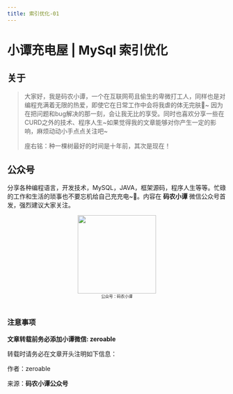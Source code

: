 ```yaml
---
title: 索引优化-01 
---
```


# 小谭充电屋 | MySql  索引优化







## 关于

  

>大家好，我是码农小谭，一个在互联网苟且偷生的卑微打工人，同样也是对编程充满着无限的热爱，即使它在日常工作中会将我虐的体无完肤🤣~ 因为在把问题和bug解决的那一刻，会让我无比的享受。同时也喜欢分享一些在CURD之外的技术、程序人生~如果觉得我的文章能够对你产生一定的影响，麻烦动动小手点点关注吧~
>
>座右铭：种一棵树最好的时间是十年前，其次是现在！



## 公众号

分享各种编程语言，开发技术，MySQL，JAVA，框架源码，程序人生等等。忙碌的工作和生活的琐事也不要忘机给自己充充电~🔋。内容在 **码农小谭** 微信公众号首发，强烈建议大家关注。

  

<div align="center">
    <img src="https://vkceyugu.cdn.bspapp.com/VKCEYUGU-85560678-a5a7-4ec9-af20-339c9573e9fe/ba1a6204-065f-470a-bff7-684dd97af734.jpg" width="180px">
    <div style="font-size: 9px;">公众号：码农小谭</div>
    <br/>
</div>


### 注意事项

  
**文章转载前务必添加小谭微信: zeroable**  

  
转载时请务必在文章开头注明如下信息：    

作者：zeroable

来源：**码农小谭公众号**